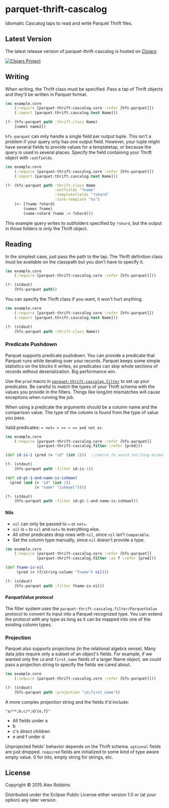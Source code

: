 # parquet-thrift-cascalog

Idiomatic Cascalog taps to read and write Parquet Thrift files.

## Latest Version

The latest release version of parquet-thrift-cascalog is hosted on [Clojars](https://clojars.org):

[![Clojars Project](http://clojars.org/parquet-thrift-cascalog/latest-version.svg)](http://clojars.org/parquet-thrift-cascalog)

## Writing

When writing, the Thrift class must be specified. Pass a tap of Thrift
objects and they'll be written in Parquet format.

```clojure
(ns example.core
    (:require [parquet-thrift-cascalog.core :refer [hfs-parquet]])
    (:import [parquet.thrift.cascalog.test Name]))

(?- (hfs-parquet path :thrift-class Name)
    [name1 name2])
```

`hfs-parquet` can only handle a single field per output tuple. This
isn't a problem if your query only has one output field. However, your
tuple might have several fields to provide values for a templatetap, or
because the query is used in several places. Specify the field
containing your Thrift object with `:outfields`.

```clojure
(ns example.core
    (:require [parquet-thrift-cascalog.core :refer [hfs-parquet]])
    (:import [parquet.thrift.cascalog.test Name]))

(?- (hfs-parquet path :thrift-class Name
                      :outfields "?name"
                      :templatefields "?shard"
                      :sink-template "%s")
    (<- [?name ?shard]
        (names ?name)
        (name->shard ?name :> ?shard)))
```

This example query writes to subfolders specified by `?shard`, but
the output in those folders is only the Thrift object.

## Reading

In the simplest case, just pass the path to the tap. The Thrift
definition class must be available on the classpath but you don't have
to specify it.

```clojure
(ns example.core
    (:require [parquet-thrift-cascalog.core :refer [hfs-parquet]]))

(?- (stdout)
    (hfs-parquet path))
```

You can specify the Thrift class if you want, it won't hurt anything.

```clojure
(ns example.core
    (:require [parquet-thrift-cascalog.core :refer [hfs-parquet]])
    (:import [parquet.thrift.cascalog.test Name]))

(?- (stdout)
    (hfs-parquet path :thrift-class Name))
```

### Predicate Pushdown

Parquet supports predicate pushdown. You can provide a predicate
that Parquet runs while iterating over your records. Parquet
keeps some simple statistics on the blocks it writes, so predicates
can skip whole sections of records without deserialization. Big
performance win.

Use the `pred` macro in
[`parquet-thrift-cascalog.filter`](src/parquet_thrift_cascalog/filter.clj)
to set up your predicates.  Be careful to match the types of your
Thrift schema with the values you provide in the filters. Things like
long/int mismatches will cause exceptions when running the job.

When using a predicate the arguments should be a column name and the
comparison value. The type of the column is found from the type of
value you pass.

Valid predicates: `= not= > >= < <= and not or`.

```clojure
(ns example.core
    (:require [parquet-thrift-cascalog.core :refer [hfs-parquet]]
              [parquet-thrift-cascalog.filter :refer [pred]))

(def id-is-1 (pred (= "id" (int 1)))  ;;coerce to avoid int/long mismatch

(?- (stdout)
    (hfs-parquet path :filter id-is-1))

(def id-gt-1-and-name-is-ishmael
  (pred (and (> "id" (int 1))
             (= "name" "ishmael"))))

(?- (stdout)
    (hfs-parquet path :filter id-gt-1-and-name-is-ishmael))
```

#### Nils

* `nil` can only be passed to `=` or `not=`.
* `nil` is `=` to `nil` and `not=` to everything else.
* All other predicates drop rows with `nil`, since `nil` isn't `Comparable`.
* Set the column type manually, since `nil` doesn't provide a type.

```clojure
(ns example.core
    (:require [parquet-thrift-cascalog.core :refer [hfs-parquet]]
              [parquet-thrift-cascalog.filter :as f :refer [pred]))

(def fname-is-nil
     (pred (= (f/string-column "fname") nil)))

(?- (stdout)
    (hfs-parquet path :filter fname-is-nil))
```

#### ParquetValue protocol

The filter system uses the
`parquet-thrift-cascalog.filter/ParquetValue` protocol to convert its
input into a Parquet recognized type. You can extend the protocol with
any type as long as it can be mapped into one of the existing column
types.

### Projection

Parquet also supports projections (in the relational algebra
sense). Many data jobs require only a subset of an object's fields. For
example, if we wanted only the `id` and `first_name` fields of a
larger Name object, we could pass a projection string to specify the
fields we cared about.

```clojure
(ns example.core
    (:require [parquet-thrift-cascalog.core :refer [hfs-parquet]]))

(?- (stdout)
    (hfs-parquet path :projection "id;first_name"))
```

A more complex projection string and the fields it'd include:

`"a/**;b;c/*;d/{e,f}"`

* All fields under a
* b
* c's direct children
* e and f under d

Unprojected fields' behavior depends on the Thrift schema. `optional`
fields are just dropped. `required` fields are initialized to some
kind of type aware empty value. 0 for ints, empty string for strings,
etc.

## License

Copyright © 2015 Alex Robbins

Distributed under the Eclipse Public License either version 1.0 or (at
your option) any later version.

